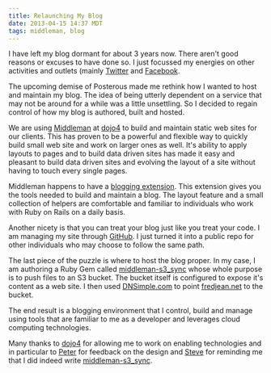 ```yaml
---
title: Relaunching My Blog
date: 2013-04-15 14:37 MDT
tags: middleman, blog
---
```


I have left my blog dormant for about 3 years now. There aren't good
reasons or excuses to have done so. I just focussed my energies on other
activities and outlets (mainly [Twitter](http://twitter.com/fredjean)
and [Facebook](http://facebook.com/fredjean).

The upcoming demise of Posterous made me rethink how I wanted to host
and maintain my blog. The idea of being utterly dependent on a service
that may not be around for a while was a little unsettling. So I decided
to regain control of how my blog is authored, built and hosted.

We are using [Middleman](http://middlemanapp.com) at
[dojo4](http://dojo4.com) to build and maintain
static web sites for our clients. This has proven to be a powerful and
flexible way to quickly build small web site and work on larger ones as
well. It's ability to apply layouts to pages and to build data driven
sites has made it easy and pleasant to build data driven sites and
evolving the layout of a site without having to touch every single
pages.

Middleman happens to have a [blogging extension](http://middlemanapp.com/blogging/).
This extension gives you the tools needed to build and maintain a blog.
The layout feature and a small collection of helpers are comfortable and
familiar to individuals who work with Ruby on Rails on a daily basis.

Another nicety is that you can treat your blog just like you treat your
code. I am managing my site through
[GitHub](https://github.com/fredjean/fredjean.net). I just turned it
into a public repo for other individuals who may choose to follow the
same path.

The last piece of the puzzle is where to host the blog proper. In my
case, I am authoring a Ruby Gem called
[middleman-s3_sync](https://github.com/fredjean/middleman-s3_sync) whose
whole purpose is to push files to an S3 bucket. The bucket itself is
configured to expose it's content as a web site. I then used
[DNSimple.com](http://dnsimple.com) to point
[fredjean.net](http://fredjean.net) to the bucket.

The end result is a blogging environment that I control, build and
manage using tools that are familiar to me as a developer and leverages
cloud computing technologies.

Many thanks to [dojo4](http://dojo4.com) for allowing me to work on
enabling technologies and in particular to [Peter](http://www.dojo4.com/team/peter-mc-ewen)
for feedback on the design and [Steve](http://www.dojo4.com/team/steve-bailey)
for reminding me that I did indeed write [middleman-s3_sync](https://github.com/fredjean/middleman-s3_sync).
